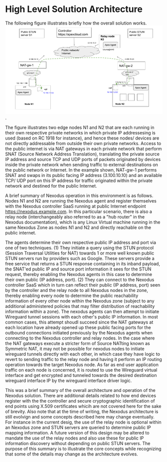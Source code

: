 # High Level Solution Architecture

The following figure illustrates briefly how the overall solution works. ![Nexodus Solution](./nexodus-architecture.png).

The figure illustrates two edge nodes N1 and N2 that are each running in their own respective private networks in which private IP addressesing is used (based on RC 1918 for instance), and hence these nodes/ devices are not directly addressable from outside their own private networks.  Access to the public internet is via NAT gateways in each private network that perform SNAT (Source Network Address Translation), translating the private source IP address and source TCP and UDP ports of packets originated by devices inside the private network when sending traffic to external destinations on the public network or Internet. In the example shown, NAT-gw-1 performs SNAT and swaps in its public facing IP address (3.100.10.10) and an available TCP/ UDP port on this IP address for traffic originated within the private network and destined for the public Internet.

A brief summary of Nexodus operation in this environment is as follows. Nodes N1 and N2 are running the Nexodus agent and register themselves with the Nexodus controller SaaS running at public Internet endpoint <https://nexodus.example.com>. In this particular scenario, there is also a relay node (interchangeably also referred to as a "hub router" in the Nexodus documentation), which is any Linux Virtual machine running in the same Nexodus Zone as nodes N1 and N2 and directly reachable on the public internet.

The agents determine their own respective public IP address and port via one of two techniques. (1) They initiate a query using the STUN protocol (Session Traversal Utilities for NAT) towards 1 or more well known public STUN servers run by providers such as Google. These servers provide a free service that returns a STUN response containing in its inband payload, the SNAT'ed public IP and source port information it sees for the STUN request, thereby enabling the Nexodus agents in this case to determine their own public (IP address, port). (2)  They can connect to the Nexodus controller SaaS which in turn can reflect their public (IP address, port) seen by the controller and the relay node to all Nexodus nodes in the zone, thereby enabling every node to determine the public reachability information of every other node within the Nexodus zone (subject to any additional administered policies that may filter distribution of reachability information within a zone).  The nexodus agents can then attempt to initiate Wireguard  tunnel sessions with each other's public IP information. In most common cases, this attempt shoudl succeed since the NAT gateways at each location have already opened up these public facing ports for the outbound connections initiated previously by the Nexodus agents when connecting to the Nexodus controller and relay nodes. In the case where the NAT gateways execute a stricter form of Source NATting known as Symmetric NAT, it may not be possible for nexodus nodes to initiate wireguard tunnels directly with each other, in which case they have logic to revert to sending traffic to the relay node and having it perform an IP routing operation towards the target Nexodus node. As far as end user application traffic on each node is concerned, it is routed to use the Wireguard virtual interface and get encrypted and tunneled towards the desired destination wireguard interface IP by the wireguard interface driver logic.

This was a brief summary of the overall architecture and operation of the Nexodus solution. There are additional details related to how end devices register with the the controller and secure cryptographic identification of end points using X.509 certificates whicih are not covered here for the sake of brevity. Also note that at the time of writing, the Nexodus architecture is still evolvign and some concepts described here may change eventually. For instance in the current desig, the use of the relay node is optional within an Nexodus zone and STUN servers are queried to determine public IP mapping information. A future version of this design may be altered to mandate the use of the relay nodes and also use these for public IP information discovery without depending on public STUN servers. The purpose of this summary is to illustrate the core concepts while recognizing that some of the details may change as the architecture evolves.  
